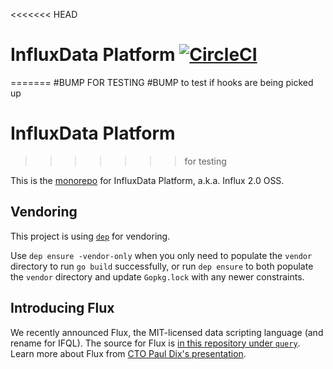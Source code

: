 <<<<<<< HEAD
# InfluxData Platform [![CircleCI](https://circleci.com/gh/influxdata/platform.svg?style=svg)](https://circleci.com/gh/influxdata/platform)
=======
#BUMP FOR TESTING
#BUMP to test if hooks are being picked up

# InfluxData Platform
>>>>>>> for testing

This is the [monorepo](https://danluu.com/monorepo/) for InfluxData Platform, a.k.a. Influx 2.0 OSS.

## Vendoring

This project is using [`dep`](https://golang.github.io/dep/docs/introduction.html) for vendoring.

Use `dep ensure -vendor-only` when you only need to populate the `vendor` directory to run `go build` successfully,
or run `dep ensure` to both populate the `vendor` directory and update `Gopkg.lock` with any newer constraints.

## Introducing Flux 

We recently announced Flux, the MIT-licensed data scripting language (and rename for IFQL). The source for Flux is [in this repository under `query`](query#flux---influx-data-language). Learn more about Flux from [CTO Paul Dix's presentation](https://speakerdeck.com/pauldix/flux-number-fluxlang-a-new-time-series-data-scripting-language).
